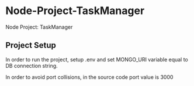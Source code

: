 # Node-Project-TaskManager
Node Project: TaskManager

## Project Setup

In order to run the project, setup .env and set MONGO_URI variable equal to DB connection string.

In order to avoid port collisions, in the source code port value is 3000
